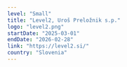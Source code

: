 ```yaml
---
level: "Small"
title: "Level2, Uroš Preložnik s.p."
logo: "level2.png"
startDate: "2025-03-01"
endDate: "2026-02-28"
link: "https://level2.si/"
country: "Slovenia"
---
```

